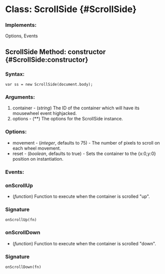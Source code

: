Class: ScrollSide {#ScrollSide}
=================================

### Implements:

Options, Events


ScrollSide Method: constructor {#ScrollSide:constructor}
-----------------------------------------------------------


### Syntax:

	var ss = new ScrollSide(document.body);

### Arguments:

1. container - (*string*)  The ID of the container which will have its mousewheel event highjacked.
2. options - (**)  The options for the ScrollSide instance.

### Options:

* movement - (*integer*, defaults to 75) - The number of pixels to scroll on each wheel movement.
* reset - (*boolean*, defaults to true) - Sets the container to the {x:0,y:0} position on instantiation.


### Events:

### onScrollUp

* (*function*) Function to execute when the container is scrolled "up".

### Signature

	onScrollUp(fn)
	
### onScrollDown

* (*function*) Function to execute when the container is scrolled "down".

### Signature

	onScrollDown(fn)